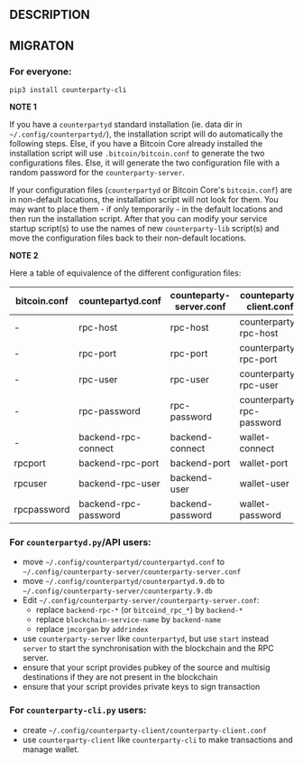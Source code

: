 ## DESCRIPTION

## MIGRATON

### For everyone:

`pip3 install counterparty-cli`

**NOTE 1** 

If you have a `counterpartyd` standard installation (ie. data dir in `~/.config/counterpartyd/`), the installation script will do automatically the following steps. Else, if you have a Bitcoin Core already installed the installation script will use `.bitcoin/bitcoin.conf` to generate the two configurations files. Else, it will generate the two configuration file with a random password for the `counterparty-server`. 

If your configuration files (`counterpartyd` or Bitcoin Core's `bitcoin.conf`) are in non-default locations, the installation script will not look for them. You may want to place them - if only temporarily - in the default locations and then run the installation script. After that you can modify your service startup script(s) to use the names of new `counterparty-lib` script(s) and move the configuration files back to their non-default locations.

**NOTE 2**

Here a table of equivalence of the different configuration files:

bitcoin.conf  | countepartyd.conf  | counteparty-server.conf | counteparty-client.conf
------------- | ------------- | ------------- | -------------
- | rpc-host | rpc-host | counterparty-rpc-host
- | rpc-port | rpc-port | counterparty-rpc-port
- | rpc-user | rpc-user | counterparty-rpc-user
- | rpc-password | rpc-password | counterparty-rpc-password
- | backend-rpc-connect | backend-connect | wallet-connect
rpcport | backend-rpc-port | backend-port | wallet-port
rpcuser | backend-rpc-user | backend-user | wallet-user
rpcpassword | backend-rpc-password | backend-password | wallet-password

### For `counterpartyd.py`/API users:

- move `~/.config/counterpartyd/counterpartyd.conf` to `~/.config/counterparty-server/counterparty-server.conf`
- move `~/.config/counterpartyd/counterpartyd.9.db` to `~/.config/counterparty-server/counterparty.9.db`
- Edit `~/.config/counterparty-server/counterparty-server.conf`:
	- replace `backend-rpc-*` (or `bitcoind_rpc_*`) by `backend-*`
	- replace `blockchain-service-name` by `backend-name`
	- replace `jmcorgan` by `addrindex`
- use `counterparty-server` like `counterpartyd`, but use `start` instead `server` to start the synchronisation with the blockchain and the RPC server.
- ensure that your script provides pubkey of the source and multisig destinations if they are not present in the blockchain
- ensure that your script provides private keys to sign transaction

### For `counterparty-cli.py` users:

- create `~/.config/counterparty-client/counterparty-client.conf`
- use `counterparty-client` like `counterparty-cli` to make transactions and manage wallet.
